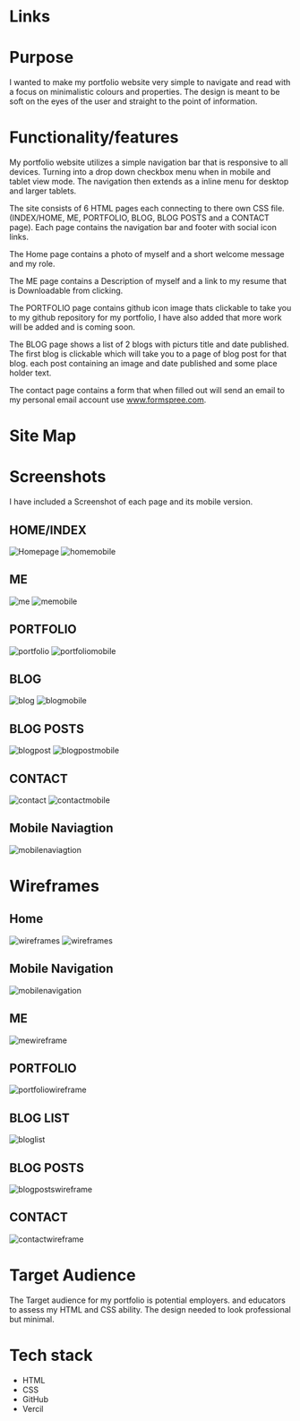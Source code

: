 # Links



# Purpose

I wanted to make my portfolio website very simple to navigate and read with a focus on minimalistic colours and properties.
The design is meant to be soft on the eyes of the user and straight to the point of information. 

# Functionality/features

My portfolio website utilizes a simple navigation bar that is responsive to all devices. Turning into a drop down checkbox menu 
when in mobile and tablet view mode. The navigation then extends as a inline menu for desktop and larger tablets.

The site consists of 6 HTML pages each connecting to there own CSS file. (INDEX/HOME, ME, PORTFOLIO, BLOG, BLOG POSTS and a CONTACT page).
Each page contains the navigation bar and footer with social icon links.

The Home page contains a photo of myself and a short welcome message and my role. 

The ME page contains a Description of myself and a link to my resume that is Downloadable from clicking.

The PORTFOLIO page contains github icon image thats clickable to take you to my github repository for my portfolio, I have also added that more work will be added and is coming soon. 

The BLOG page shows a list of 2 blogs with picturs title and date published. The first blog is clickable which will take you to a page of blog post for that blog. each post containing an
image and date published and some place holder text. 

The contact page contains a form that when filled out will send an email to my personal email account use www.formspree.com.

# Site Map







# Screenshots

I have included a Screenshot of each page and its mobile version.

## HOME/INDEX
![Homepage](docs/home.png)
![homemobile](docs/homemobile.png)

## ME
![me](docs/me.png)
![memobile](docs/memobile.png)

## PORTFOLIO
![portfolio](docs/portfolio.png)
![portfoliomobile](docs/portfoliomobile.png)

## BLOG
![blog](docs/blog.png)
![blogmobile](docs/Blogsmobile.png)

## BLOG POSTS
![blogpost](docs/blogpost.png)
![blogpostmobile](docs/Blogpostmobile.png)

## CONTACT
![contact](docs/contact.png)
![contactmobile](docs/Contactmobile.png)

## Mobile Naviagtion
![mobilenaviagtion](docs/navmobile.png)


# Wireframes
## Home
![wireframes](docs/wireframes/homewireframe.png)
![wireframes](docs/wireframes/mobilehomewireframe.png)

## Mobile Navigation 
![mobilenavigation](docs/wireframes/mobilenavwireframe.png)

## ME
![mewireframe](docs/wireframes/mewireframe.png)

## PORTFOLIO
![portfoliowireframe](docs/wireframes/portfoliowireframe.png)

## BLOG LIST
![bloglist](docs/wireframes/bloglistwireframe.png)

## BLOG POSTS
![blogpostswireframe](docs/wireframes/blogpostswireframe.png)

## CONTACT
![contactwireframe](docs/wireframes/contactpagewireframe.png)

# Target Audience 

The Target audience for my portfolio is potential employers. and educators to assess my HTML and CSS ability. The design needed to look professional but minimal. 

# Tech stack 

- HTML
- CSS
- GitHub
- Vercil
